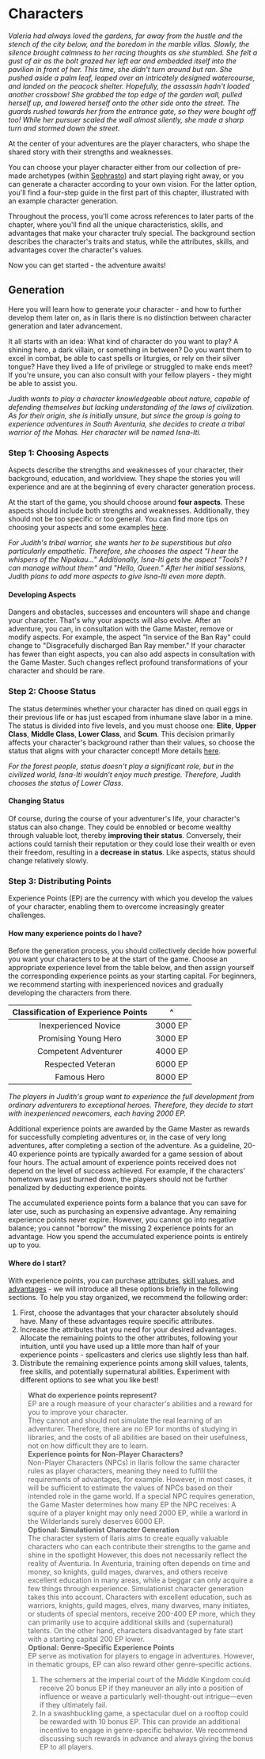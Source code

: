 # Characters
*Valeria had always loved the gardens, far away from the hustle and the stench of the city below, and the boredom in the marble villas. Slowly, the silence brought calmness to her racing thoughts as she stumbled. She felt a gust of air as the bolt grazed her left ear and embedded itself into the pavilion in front of her. This time, she didn't turn around but ran. She pushed aside a palm leaf, leaped over an intricately designed watercourse, and landed on the peacock shelter. Hopefully, the assassin hadn't loaded another crossbow! She grabbed the top edge of the garden wall, pulled herself up, and lowered herself onto the other side onto the street. The guards rushed towards her from the entrance gate, so they were bought off too! While her pursuer scaled the wall almost silently, she made a sharp turn and stormed down the street.*

At the center of your adventures are the player characters, who shape the shared story with their strengths and weaknesses.

You can choose your player character either from our collection of pre-made archetypes (within [Sephrasto](https://github.com/Aeolitus/Sephrasto)) and start playing right away, or you can generate a character according to your own vision. For the latter option, you'll find a four-step guide in the first part of this chapter, illustrated with an example character generation.

Throughout the process, you'll come across references to later parts of the chapter, where you'll find all the unique characteristics, skills, and advantages that make your character truly special. The background section describes the character's traits and status, while the attributes, skills, and advantages cover the character's values.

Now you can get started - the adventure awaits!

## Generation
Here you will learn how to generate your character - and how to further develop them later on, as in Ilaris there is no distinction between character generation and later advancement.

It all starts with an idea: What kind of character do you want to play? A shining hero, a dark villain, or something in between? Do you want them to excel in combat, be able to cast spells or liturgies, or rely on their silver tongue? Have they lived a life of privilege or struggled to make ends meet? If you're unsure, you can also consult with your fellow players - they might be able to assist you.

*Judith wants to play a character knowledgeable about nature, capable of defending themselves but lacking understanding of the laws of civilization. As for their origin, she is initially unsure, but since the group is going to experience adventures in South Aventuria, she decides to create a tribal warrior of the Mohas. Her character will be named Isna-Iti.*

### Step 1: Choosing Aspects
Aspects describe the strengths and weaknesses of your character, their background, education, and worldview. They shape the stories you will experience and are at the beginning of every character generation process.

At the start of the game, you should choose around **four aspects**. These aspects should include both strengths and weaknesses. Additionally, they should not be too specific or too general. You can find more tips on choosing your aspects and some examples [here]().

*For Judith's tribal warrior, she wants her to be superstitious but also particularly empathetic. Therefore, she chooses the aspect "I hear the whispers of the Nipakau..." Additionally, Isna-Iti gets the aspect "Tools? I can manage without them" and "Hello, Queen." After her initial sessions, Judith plans to add more aspects to give Isna-Iti even more depth.*

#### Developing Aspects
Dangers and obstacles, successes and encounters will shape and change your character. That's why your aspects will also evolve. After an adventure, you can, in consultation with the Game Master, remove or modify aspects. For example, the aspect "In service of the Ban Ray" could change to "Disgracefully discharged Ban Ray member." If your character has fewer than eight aspects, you can also add aspects in consultation with the Game Master. Such changes reflect profound transformations of your character and should be rare.

### Step 2: Choose Status
The status determines whether your character has dined on quail eggs in their previous life or has just escaped from inhumane slave labor in a mine. The status is divided into five levels, and you must choose one: **Elite**, **Upper Class**, **Middle Class**, **Lower Class**, and **Scum**. This decision primarily affects your character's background rather than their values, so choose the status that aligns with your character concept! More details [here]().

*For the forest people, status doesn't play a significant role, but in the civilized world, Isna-Iti wouldn't enjoy much prestige. Therefore, Judith chooses the status of Lower Class.*

#### Changing Status
Of course, during the course of your adventurer's life, your character's status can also change. They could be ennobled or become wealthy through valuable loot, thereby **improving their status**. Conversely, their actions could tarnish their reputation or they could lose their wealth or even their freedom, resulting in a **decrease in status**. Like aspects, status should change relatively slowly.

### Step 3: Distributing Points
Experience Points (EP) are the currency with which you develop the values of your character, enabling them to overcome increasingly greater challenges.

#### How many experience points do I have?
Before the generation process, you should collectively decide how powerful you want your characters to be at the start of the game. Choose an appropriate experience level from the table below, and then assign yourself the corresponding experience points as your starting capital. For beginners, we recommend starting with inexperienced novices and gradually developing the characters from there.

|Classification of Experience Points|^ |
|:----------------------:|:----------:|
| Inexperienced Novice    | 3000 EP        |
| Promising Young Hero     | 3000 EP      | 
| Competent Adventurer        | 4000 EP      | 
| Respected Veteran       | 6000 EP      |
| Famous Hero       | 8000 EP      |

*The players in Judith's group want to experience the full development from ordinary adventurers to exceptional heroes. Therefore, they decide to start with inexperienced newcomers, each having 2000 EP.*

Additional experience points are awarded by the Game Master as rewards for successfully completing adventures or, in the case of very long adventures, after completing a section of the adventure. As a guideline, 20-40 experience points are typically awarded for a game session of about four hours. The actual amount of experience points received does not depend on the level of success achieved. For example, if the characters' hometown was just burned down, the players should not be further penalized by deducting experience points.

The accumulated experience points form a balance that you can save for later use, such as purchasing an expensive advantage. Any remaining experience points never expire. However, you cannot go into negative balance; you cannot "borrow" the missing 2 experience points for an advantage. How you spend the accumulated experience points is entirely up to you.

#### Where do I start?
With experience points, you can purchase [attributes](), [skill values](), and [advantages]() - we will introduce all these options briefly in the following sections. To help you stay organized, we recommend the following order:

1. First, choose the advantages that your character absolutely should have. Many of these advantages require specific attributes.
2. Increase the attributes that you need for your desired advantages. Allocate the remaining points to the other attributes, following your intuition, until you have used up a little more than half of your experience points - spellcasters and clerics use slightly less than half.
3. Distribute the remaining experience points among skill values, talents, free skills, and potentially supernatural abilities. Experiment with different options to see what you like best!

> **What do experience points represent?**<br>
> EP are a rough measure of your character's abilities and a reward for you to improve your character.<br>
> They cannot and should not simulate the real learning of an adventurer. Therefore, there are no EP for months of studying in libraries, and the costs of all abilities are based on their usefulness, not on how difficult they are to learn.<br>
>**Experience points for Non-Player Characters?**<br>
> Non-Player Characters (NPCs) in Ilaris follow the same character rules as player characters, meaning they need to fulfill the requirements of advantages, for example.
> However, in most cases, it will be sufficient to estimate the values of NPCs based on their intended role in the game world. If a special NPC requires generation, the Game Master determines how many EP the NPC receives: A squire of a player knight may only need 2000 EP, while a warlord in the Wilderlands surely deserves 6000 EP.<br>
>**Optional: Simulationist Character Generation**<br>
>The character system of Ilaris aims to create equally valuable characters who can each contribute their strengths to the game and shine in the spotlight
>However, this does not necessarily reflect the reality of Aventuria. In Aventuria, training often depends on time and money, so knights, guild mages, dwarves, and others receive excellent education in many areas, while a beggar can only acquire a few things through experience. Simulationist character generation takes this into account.
>Characters with excellent education, such as warriors, knights, guild mages, elves, many dwarves, many initiates, or students of special mentors, receive 200-400 EP more, which they can primarily use to acquire additional skills and (supernatural) talents. On the other hand, characters disadvantaged by fate start with a starting capital 200 EP lower.<br>
>**Optional: Genre-Specific Experience Points**<br>
> EP serve as motivation for players to engage in adventures. However, in thematic groups, EP can also reward other genre-specific actions.
>1. The schemers at the imperial court of the Middle Kingdom could receive 20 bonus EP if they maneuver an ally into a position of influence or weave a particularly well-thought-out intrigue—even if they ultimately fail.
>2. In a swashbuckling game, a spectacular duel on a rooftop could be rewarded with 10 bonus EP.
>This can provide an additional incentive to engage in genre-specific behavior. We recommend discussing such rewards in advance and always giving the bonus EP to all players.
